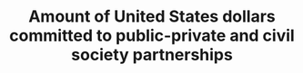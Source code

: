---
data_non_statistical: true
goal_meta_link: http://unstats.un.org/sdgs/files/metadata-compilation/Metadata-Goal-17.pdf
goal_meta_link_page: 31
graph: null
graph_status_notes: unk
graph_title: Amount of United States dollars committed to public-private and civil
  society partnerships
graph_type: null
graph_type_description: null
has_metadata: false
indicator: 17.17.1
indicator_name: Amount of United States dollars committed to public-private and civil
  society partnerships
indicator_sort_order: 17.17.01
indicator_variable: null
layout: indicator
permalink: /17-17-1/
published: true
reporting_status: notstarted
sdg_goal: 17
source_active_1: true
source_notes_1: null
source_title_1: null
target: Encourage and promote effective public, public-private and civil society partnerships,
  building on the experience and resourcing strategies of partnerships.
target_id: '17.17'
title: Amount of United States dollars committed to public-private and civil society
  partnerships
un_custodial_agency: World Bank
un_designated_tier: '3'
variable_description: null
variable_notes: null
---
